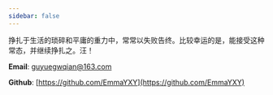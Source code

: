 ```yaml
---
sidebar: false
---
```


<!-- **汪！汪汪！！汪汪汪！！！** -->

挣扎于生活的琐碎和平庸的重力中，常常以失败告终。比较幸运的是，能接受这种常态，并继续挣扎之。汪！

**Email**: guyuegwqian@163.com

**Github**: [https://github.com/EmmaYXY](https://github.com/EmmaYXY)